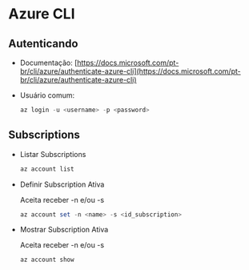 # Azure CLI

## Autenticando

- Documentação: [https://docs.microsoft.com/pt-br/cli/azure/authenticate-azure-cli](https://docs.microsoft.com/pt-br/cli/azure/authenticate-azure-cli)

- Usuário comum:

    ~~~powershell
    az login -u <username> -p <password> 
    ~~~

## Subscriptions

- Listar Subscriptions

    ~~~powershell
    az account list
    ~~~

- Definir Subscription Ativa

    Aceita receber -n e/ou -s

    ~~~powershell
    az account set -n <name> -s <id_subscription>
    ~~~

- Mostrar Subscription Ativa

    Aceita receber -n e/ou -s

    ~~~powershell
    az account show
    ~~~
